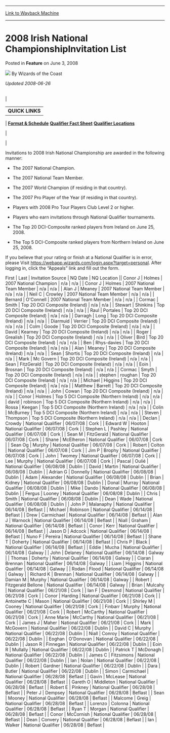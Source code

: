
---
[Link to Wayback Machine](https://web.archive.org/web/20211020042411/https://magic.wizards.com/en/articles/archive/feature/2008-irish-national-championshipinvitation-list-2008-06-03)

[_metadata_:author]:- "Wizards of the Coast"
[_metadata_:description]:- "Updated 2008-06-26QUICK LINKS  Format & Schedule Qualifier Fact Sheet Qualifier Locations   Invitations to 2008 Irish National Championship are awarded in the following manner: The 2007 National Champion. The 2007 National Team Member. The 2007 World Champion (if residing in that country). The 2007 Pro Player of the Year (if residing in that country). Players with 2008 Pro"
[_metadata_:generator]:- "Drupal 7 (http://drupal.org)"
[_metadata_:publish_date]:- "2008-06-03"
[_metadata_:title]:- "2008 Irish National ChampionshipInvitation List"
[_metadata_:wayback_capture_timestamp]:- "2021-10-20 04:24:11+00:00"
[_metadata_:wayback_raw_url]:- "https://web.archive.org/web/20211020042411id_/https://magic.wizards.com/en/articles/archive/feature/2008-irish-national-championshipinvitation-list-2008-06-03"
[_metadata_:wayback_url]:- "https://magic.wizards.com/en/articles/archive/feature/2008-irish-national-championshipinvitation-list-2008-06-03"
---


2008 Irish National ChampionshipInvitation List
===============================================



 Posted in **Feature**
 on June 3, 2008 






![](https://media.magic.wizards.com/styles/auth_small/public/images/person/wizards_author.jpg)
By Wizards of the Coast











*Updated 2008-06-26*



|  |  |  |
| --- | --- | --- |
| 

|  |
| --- |
| **QUICK LINKS** |
| 
[**Format & Schedule**](http://archive.wizards.com/Magic/Magazine/Article.aspx?x=events/nationals/ie)
[**Qualifier Fact Sheet**](/en/articles/archive/feature/2008-national-qualifier-fact-sheet-2008-06-03)
[**Qualifier Locations**](/en/articles/archive/feature/2008-national-qualifier-locations-2008-06-03)

 |

 |

  


Invitations to 2008 Irish National Championship are awarded in the following manner:




- The 2007 National Champion.

- The 2007 National Team Member.

- The 2007 World Champion (if residing in that country).

- The 2007 Pro Player of the Year (if residing in that country).

- Players with 2008 Pro Tour Players Club Level 2 or higher.

- Players who earn invitations through National Qualifier tournaments.

- The Top 20 DCI-Composite ranked players from Ireland on June 25, 2008.

- The Top 5 DCI-Composite ranked players from Northern Ireland on June 25, 2008.

If you believe that your rating or finish at a National Qualifier is in error, please Visit <https://webapp.wizards.com/login.aspx?target=personal>. After logging in, click the “Appeals” link and fill out the form.



 First | Last | Invitation Source | NQ Date | NQ Location || Conor J | Holmes | 2007 National Champion | n/a | n/a |
| Conor J | Holmes | 2007 National Team Member | n/a | n/a |
| Alan J | Meaney | 2007 National Team Member | n/a | n/a |
| Neil C | Crowley | 2007 National Team Member | n/a | n/a |
| Bernard | O'Connell | 2007 National Team Member | n/a | n/a |
| Cormac | Smith | Top 20 DCI Composite (Ireland) | n/a | n/a |
| Stewart | Shinkins | Top 20 DCI Composite (Ireland) | n/a | n/a |
| Raul | Portales | Top 20 DCI Composite (Ireland) | n/a | n/a |
| Darragh | Long | Top 20 DCI Composite (Ireland) | n/a | n/a |
| Diarmuid | Verrier | Top 20 DCI Composite (Ireland) | n/a | n/a |
| Colm | Goode | Top 20 DCI Composite (Ireland) | n/a | n/a |
| David | Kearney | Top 20 DCI Composite (Ireland) | n/a | n/a |
| Roger | Grealish | Top 20 DCI Composite (Ireland) | n/a | n/a |
| Oliver | Bird | Top 20 DCI Composite (Ireland) | n/a | n/a |
| Ben | Rhys-davies | Top 20 DCI Composite (Ireland) | n/a | n/a |
| Alan | Meaney | Top 20 DCI Composite (Ireland) | n/a | n/a |
| Sean | Shortis | Top 20 DCI Composite (Ireland) | n/a | n/a |
| Mark | Mc Govern | Top 20 DCI Composite (Ireland) | n/a | n/a |
| Sean | FitzGerald | Top 20 DCI Composite (Ireland) | n/a | n/a |
| Eoin | Brosnan | Top 20 DCI Composite (Ireland) | n/a | n/a |
| Cormac | Smyth | Top 20 DCI Composite (Ireland) | n/a | n/a |
| stephen | roughan | Top 20 DCI Composite (Ireland) | n/a | n/a |
| Michael | Higgins | Top 20 DCI Composite (Ireland) | n/a | n/a |
| Matthew | Barrett | Top 20 DCI Composite (Ireland) | n/a | n/a |
| John | Cowan | Top 20 DCI Composite (Ireland) | n/a | n/a |
| Conor | Holmes | Top 5 DCI Composite (Northern Ireland) | n/a | n/a |
| david | robinson | Top 5 DCI Composite (Northern Ireland) | n/a | n/a |
| Rossa | Keegan | Top 5 DCI Composite (Northern Ireland) | n/a | n/a |
| Colin | McBurney | Top 5 DCI Composite (Northern Ireland) | n/a | n/a |
| Steven | Thompson | Top 5 DCI Composite (Northern Ireland) | n/a | n/a |
| Declan | Crowdy | National Qualifier | 06/07/08 | Cork |
| Edward W | Hooton | National Qualifier | 06/07/08 | Cork |
| Stephen L | Pashley | National Qualifier | 06/07/08 | Cork |
| Sean M | FitzGerald | National Qualifier | 06/07/08 | Cork |
| Shane | McElheron | National Qualifier | 06/07/08 | Cork |
| Sean Og | Murphy | National Qualifier | 06/07/08 | Cork |
| Robert | Colton | National Qualifier | 06/07/08 | Cork |
| Jim P | Brophy | National Qualifier | 06/07/08 | Cork |
| John | Twomey | National Qualifier | 06/07/08 | Cork |
| Lee | Murphy | National Qualifier | 06/07/08 | Cork |
| Pascal | Oulié | National Qualifier | 06/08/08 | Dublin |
| David | Martin | National Qualifier | 06/08/08 | Dublin |
| Adrian G | Donnelly | National Qualifier | 06/08/08 | Dublin |
| Adam | Alexander | National Qualifier | 06/08/08 | Dublin |
| Brian | Kidney | National Qualifier | 06/08/08 | Dublin |
| Donal | Murray | National Qualifier | 06/08/08 | Dublin |
| Mike | Dando | National Qualifier | 06/08/08 | Dublin |
| Fergus | Looney | National Qualifier | 06/08/08 | Dublin |
| Chris | Smith | National Qualifier | 06/08/08 | Dublin |
| Dean | Wade | National Qualifier | 06/08/08 | Dublin |
| John P | Malanaphy | National Qualifier | 06/14/08 | Beflast |
| Michael | Robinson | National Qualifier | 06/14/08 | Beflast |
| Drew | Carmichael | National Qualifier | 06/14/08 | Beflast |
| Alan J | Warnock | National Qualifier | 06/14/08 | Beflast |
| Niall | Graham | National Qualifier | 06/14/08 | Beflast |
| Conor | Kerr | National Qualifier | 06/14/08 | Beflast |
| Jason D | Adcock | National Qualifier | 06/14/08 | Beflast |
| Nuno F | Pereira | National Qualifier | 06/14/08 | Beflast |
| Shane T | Doherty | National Qualifier | 06/14/08 | Beflast |
| Chris P | Black | National Qualifier | 06/14/08 | Beflast |
| Eddie | Mucha | National Qualifier | 06/14/08 | Galway |
| John | Delaney | National Qualifier | 06/14/08 | Galway |
| Thomas | Doherty | National Qualifier | 06/14/08 | Galway |
| Ciaran | Brennan | National Qualifier | 06/14/08 | Galway |
| Liam | Higgins | National Qualifier | 06/14/08 | Galway |
| Rodan | Flood | National Qualifier | 06/14/08 | Galway |
| Richard K | Brennan | National Qualifier | 06/14/08 | Galway |
| Damian M | Murphy | National Qualifier | 06/14/08 | Galway |
| Robert | Fitzgerald Bellone | National Qualifier | 06/14/08 | Galway |
| Brian | Mulcahy | National Qualifier | 06/21/08 | Cork |
| Ian F | Desmond | National Qualifier | 06/21/08 | Cork |
| Conor | Harding | National Qualifier | 06/21/08 | Cork |
| Antoinette C | Mason | National Qualifier | 06/21/08 | Cork |
| Shirley M | Cooney | National Qualifier | 06/21/08 | Cork |
| Finbarr | Murphy | National Qualifier | 06/21/08 | Cork |
| Robert | McCarthy | National Qualifier | 06/21/08 | Cork |
| Anne Marie | McCarthy | National Qualifier | 06/21/08 | Cork |
| James J | Maher | National Qualifier | 06/21/08 | Cork |
| Mark | McGovern | National Qualifier | 06/22/08 | Dublin |
| David C | Murphy | National Qualifier | 06/22/08 | Dublin |
| Niall | Conroy | National Qualifier | 06/22/08 | Dublin |
| Eoghan | O'Donovan | National Qualifier | 06/22/08 | Dublin |
| Jason R | Finnegan | National Qualifier | 06/22/08 | Dublin |
| Eoin R | Mullally | National Qualifier | 06/22/08 | Dublin |
| Patrick T | McDonagh | National Qualifier | 06/22/08 | Dublin |
| James C | Fitzsimons | National Qualifier | 06/22/08 | Dublin |
| Ian | Nolan | National Qualifier | 06/22/08 | Dublin |
| Robert | Gardner | National Qualifier | 06/22/08 | Dublin |
| Dara | Butler | National Qualifier | 06/22/08 | Dublin |
| Simon | Carmichael | National Qualifier | 06/28/08 | Beflast |
| Gavin | McLease | National Qualifier | 06/28/08 | Beflast |
| Gareth O | Middleton | National Qualifier | 06/28/08 | Beflast |
| Robert E | Pinkney | National Qualifier | 06/28/08 | Beflast |
| Peter J | Dempsey | National Qualifier | 06/28/08 | Beflast |
| Sean | Mooney | National Qualifier | 06/28/08 | Beflast |
| Malcome | Greig | National Qualifier | 06/28/08 | Beflast |
| Lorenzo | Colonna | National Qualifier | 06/28/08 | Beflast |
| Ryan T | Morgan | National Qualifier | 06/28/08 | Beflast |
| Conor | McCornish | National Qualifier | 06/28/08 | Beflast |
| Dean | Convery | National Qualifier | 06/28/08 | Beflast |
| Ian | Walker | National Qualifier | 06/28/08 | Beflast |







